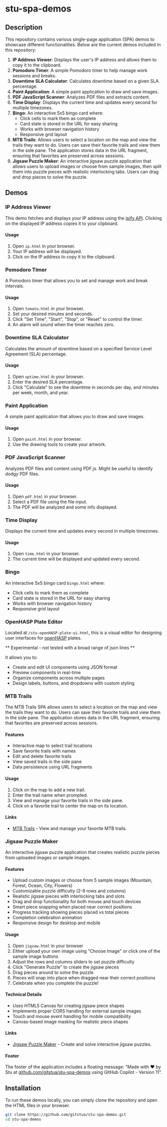 # stu-spa-demos

## Description
This repository contains various single-page application (SPA) demos to showcase different functionalities. Below are the current demos included in this repository:

1. **IP Address Viewer**: Displays the user's IP address and allows them to copy it to the clipboard.
2. **Pomodoro Timer**: A simple Pomodoro timer to help manage work sessions and breaks.
3. **Downtime SLA Calculator**: Calculates downtime based on a given SLA percentage.
4. **Paint Application**: A simple paint application to draw and save images.
5. **PDF JavaScript Scanner**: Analyzes PDF files and extracts content.
6. **Time Display**: Displays the current time and updates every second for multiple timezones.
7. **Bingo**: An interactive 5x5 bingo card where:
   - Click cells to mark them as complete
   - Card state is stored in the URL for easy sharing
   - Works with browser navigation history
   - Responsive grid layout
8. **MTB Trails**: Allows users to select a location on the map and view the trails they want to do. Users can save their favorite trails and view them in the side pane. The application stores data in the URL fragment, ensuring that favorites are preserved across sessions.
9. **Jigsaw Puzzle Maker**: An interactive jigsaw puzzle application that allows users to upload images or choose from sample images, then split them into puzzle pieces with realistic interlocking tabs. Users can drag and drop pieces to solve the puzzle.

## Demos

### IP Address Viewer
This demo fetches and displays your IP address using the [ipify API](https://www.ipify.org). Clicking on the displayed IP address copies it to your clipboard.

#### Usage
1. Open `ip.html` in your browser.
2. Your IP address will be displayed.
3. Click on the IP address to copy it to the clipboard.

### Pomodoro Timer
A Pomodoro timer that allows you to set and manage work and break intervals.

#### Usage
1. Open `tomato.html` in your browser.
2. Set your desired minutes and seconds.
3. Click "Set Time", "Start", "Stop", or "Reset" to control the timer.
4. An alarm will sound when the timer reaches zero.

### Downtime SLA Calculator
Calculates the amount of downtime based on a specified Service Level Agreement (SLA) percentage.

#### Usage
1. Open `uptime.html` in your browser.
2. Enter the desired SLA percentage.
3. Click "Calculate" to see the downtime in seconds per day, and minutes per week, month, and year.

### Paint Application
A simple paint application that allows you to draw and save images.

#### Usage
1. Open `paint.html` in your browser.
2. Use the drawing tools to create your artwork.

### PDF JavaScript Scanner
Analyzes PDF files and content using PDF.js. Might be useful to identify dodgy PDF files.

#### Usage
1. Open `pdf.html` in your browser.
2. Select a PDF file using the file input.
3. The  PDF will be analyzed and some info displayed.

### Time Display
Displays the current time and updates every second in multiple timezones.

#### Usage
1. Open `time.html` in your browser.
2. The current time will be displayed and updated every second.

### Bingo
An interactive 5x5 bingo card `bingo.html` where:
- Click cells to mark them as complete
- Card state is stored in the URL for easy sharing
- Works with browser navigation history
- Responsive grid layout

### OpenHASP Plate Editor
Located at `/stu-openHASP-plate-ui.html`, this is a visual editor for designing user interfaces for [openHASP](https://www.openhasp.com) plates. 

** Experimental - not tested with a broad range of json lines **

It allows you to:
- Create and edit UI components using JSON format
- Preview components in real-time
- Organize components across multiple pages
- Design labels, buttons, and dropdowns with custom styling

### MTB Trails
The MTB Trails SPA allows users to select a location on the map and view the trails they want to do. Users can save their favorite trails and view them in the side pane. The application stores data in the URL fragment, ensuring that favorites are preserved across sessions.

#### Features

- Interactive map to select trail locations
- Save favorite trails with names
- Edit and delete favorite trails
- View saved trails in the side pane
- Data persistence using URL fragments

#### Usage

1. Click on the map to add a new trail.
2. Enter the trail name when prompted.
3. View and manage your favorite trails in the side pane.
4. Click on a favorite trail to center the map on its location.

#### Links

- [MTB Trails](mtb.html) - View and manage your favorite MTB trails.

### Jigsaw Puzzle Maker
An interactive jigsaw puzzle application that creates realistic puzzle pieces from uploaded images or sample images.

#### Features

- Upload custom images or choose from 5 sample images (Mountain, Forest, Ocean, City, Flowers)
- Customizable puzzle difficulty (2-8 rows and columns)
- Realistic jigsaw pieces with interlocking tabs and slots
- Drag and drop functionality for both mouse and touch devices
- Smart piece snapping when placed near correct positions
- Progress tracking showing pieces placed vs total pieces
- Completion celebration animation
- Responsive design for desktop and mobile

#### Usage

1. Open `jigsaw.html` in your browser
2. Either upload your own image using "Choose Image" or click one of the sample image buttons
3. Adjust the rows and columns sliders to set puzzle difficulty
4. Click "Generate Puzzle" to create the jigsaw pieces
5. Drag pieces around to solve the puzzle
6. Pieces will snap into place when dragged near their correct positions
7. Celebrate when you complete the puzzle!

#### Technical Details

- Uses HTML5 Canvas for creating jigsaw piece shapes
- Implements proper CORS handling for external sample images
- Touch and mouse event handling for mobile compatibility
- Canvas-based image masking for realistic piece shapes

#### Links

- [Jigsaw Puzzle Maker](jigsaw.html) - Create and solve interactive jigsaw puzzles.

#### Footer

The footer of the application includes a floating message: "Made with ❤️ by Stu at [github.com/gitstua/stu-spa-demos](https://github.com/gitstua/stu-spa-demos) using GitHub Copilot - Version 11".

## Installation
To run these demos locally, you can simply clone the repository and open the HTML files in your browser.

```sh
git clone https://github.com/gitstua/stu-spa-demos.git
cd stu-spa-demos